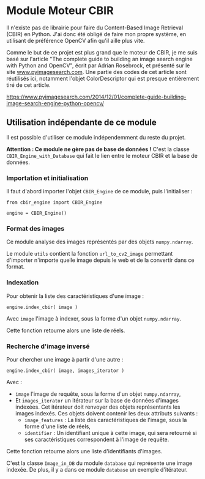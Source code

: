 # Module Moteur CBIR

Il n'existe pas de librairie pour faire du Content-Based Image Retrieval (CBIR) en Python. J'ai donc été obligé de faire mon propre système, en utilisant de préférence OpenCV afin qu'il aille plus vite.

Comme le but de ce projet est plus grand que le moteur de CBIR, je me suis basé sur l'article "The complete guide to building an image search engine with Python and OpenCV", écrit par Adrian Rosebrock, et présenté sur le site www.pyimagesearch.com. Une partie des codes de cet article sont réutilisés ici, notamment l'objet ColorDescriptor qui est presque entièrement tiré de cet article.

https://www.pyimagesearch.com/2014/12/01/complete-guide-building-image-search-engine-python-opencv/


## Utilisation indépendante de ce module

Il est possible d'utiliser ce module indépendemment du reste du projet.

**Attention : Ce module ne gère pas de base de données !**
C'est la classe `CBIR_Engine_with_Database` qui fait le lien entre le moteur CBIR et la base de données.

### Importation et initialisation

Il faut d'abord importer l'objet `CBIR_Engine` de ce module, puis l'initialiser :
```
from cbir_engine import CBIR_Engine

engine = CBIR_Engine()
```

### Format des images

Ce module analyse des images représentés par des objets `numpy.ndarray`.

Le module `utils` contient la fonction `url_to_cv2_image` permettant d'importer n'importe quelle image depuis le web et de la convertir dans ce format.

### Indexation

Pour obtenir la liste des caractéristiques d'une image :
```
engine.index_cbir( image )
```
Avec `image` l'image à indexer, sous la forme d'un objet `numpy.ndarray`.

Cette fonction retourne alors une liste de réels.

### Recherche d'image inversé

Pour chercher une image à partir d'une autre :
```
engine.index_cbir( image, images_iterator )
```
Avec :
* `image` l'image de requête, sous la forme d'un objet `numpy.ndarray`,
* Et `images_iterator` un itérateur sur la base de données d'images indexées. Cet itérateur doit renvoyer des objets représentants les images indexés. Ces objets doivent contenir les deux attributs suivants :
  - `image_features` : La liste des caractéristiques de l'image, sous la forme d'une liste de réels,
  - `identifier` : Un identifiant unique à cette image, qui sera retourné si ses caractéristiques correspondent à l'image de requête.

Cette fonction retourne alors une liste d'identifiants d'images.

C'est la classe `Image_in_DB` du module `database` qui représente une image indexée.
De plus, il y a dans ce module `database` un exemple d'itérateur.
